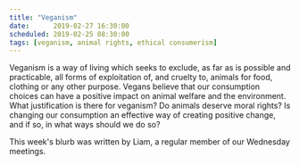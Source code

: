 ```yaml
---
title: "Veganism"
date:      2019-02-27 16:30:00
scheduled: 2019-02-25 08:30:00
tags: [veganism, animal rights, ethical consumerism]
---
```

Veganism is a way of living which seeks to exclude, as far as is possible and practicable, all forms of exploitation of, and cruelty to, animals for food, clothing or any other purpose. Vegans believe that our consumption choices can have a positive impact on animal welfare and the environment. What justification is there for veganism? Do animals deserve moral rights? Is changing our consumption an effective way of creating positive change, and if so, in what ways should we do so?

This week's blurb was written by Liam, a regular member of our Wednesday meetings.
